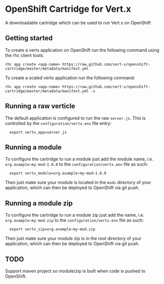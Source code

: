 # OpenShift Cartridge for Vert.x
A downloadable cartridge which can be used to run Vert.x on OpenShift

## Getting started

To create a vertx application on OpenShift run the following command using the rhc client tools:

    rhc app create <app-name> https://raw.github.com/vert-x/openshift-cartridge/master/metadata/manifest.yml

To create a scaled vertx application run the following command:

    rhc app create <app-name> https://raw.github.com/vert-x/openshift-cartridge/master/metadata/manifest.yml -s

## Running a raw verticle

The default application is configured to run the raw `server.js`. This is controlled by the `configuration/vertx.env` file entry:

```
  export vertx_app=server.js
```

## Running a module

To configure the cartridge to run a module just add the module name, i.e. `org.example~my-mod~1.0.0` to the `configuration/vertx.env` file as such:

```
  export vertx_module=org.example~my-mod~1.0.0
```

Then just make sure your module is located in the `mods` directory of your application, which can then be deployed to OpenShift via git push.

## Running a module zip

To configure the cartridge to run a module zip just add the name, i.e. `org.example~my-mod.zip` to the `configuration/vertx.env` file as such:

```
  export vertx_zip=org.example~my-mod.zip
```

Then just make sure your module zip is in the root directory of your application, which can then be deployed to OpenShift via git push.

## TODO

Support maven project so module/zip is built when code is pushed to OpenShift.

